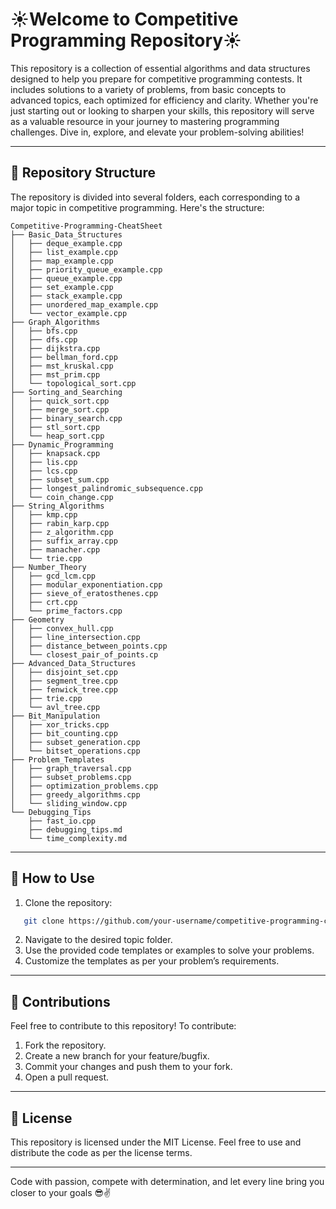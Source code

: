 # ☀️Welcome to Competitive Programming Repository☀️

This repository is a collection of essential algorithms and data structures designed to help you prepare for competitive programming contests. It includes solutions to a variety of problems, from basic concepts to advanced topics, each optimized for efficiency and clarity. Whether you're just starting out or looking to sharpen your skills, this repository will serve as a valuable resource in your journey to mastering programming challenges. Dive in, explore, and elevate your problem-solving abilities!

---

## 📂 Repository Structure

The repository is divided into several folders, each corresponding to a major topic in competitive programming. Here's the structure:

```
Competitive-Programming-CheatSheet
├── Basic_Data_Structures
│   ├── deque_example.cpp
│   ├── list_example.cpp
│   ├── map_example.cpp
│   ├── priority_queue_example.cpp
│   ├── queue_example.cpp
│   ├── set_example.cpp
│   ├── stack_example.cpp
│   ├── unordered_map_example.cpp
│   └── vector_example.cpp
├── Graph_Algorithms
│   ├── bfs.cpp
│   ├── dfs.cpp
│   ├── dijkstra.cpp
│   ├── bellman_ford.cpp
│   ├── mst_kruskal.cpp
│   ├── mst_prim.cpp
│   └── topological_sort.cpp
├── Sorting_and_Searching
│   ├── quick_sort.cpp
│   ├── merge_sort.cpp
│   ├── binary_search.cpp
│   ├── stl_sort.cpp
│   └── heap_sort.cpp
├── Dynamic_Programming
│   ├── knapsack.cpp
│   ├── lis.cpp
│   ├── lcs.cpp
│   ├── subset_sum.cpp
│   ├── longest_palindromic_subsequence.cpp
│   └── coin_change.cpp
├── String_Algorithms
│   ├── kmp.cpp
│   ├── rabin_karp.cpp
│   ├── z_algorithm.cpp
│   ├── suffix_array.cpp
│   ├── manacher.cpp
│   └── trie.cpp
├── Number_Theory
│   ├── gcd_lcm.cpp
│   ├── modular_exponentiation.cpp
│   ├── sieve_of_eratosthenes.cpp
│   ├── crt.cpp
│   └── prime_factors.cpp
├── Geometry
│   ├── convex_hull.cpp
│   ├── line_intersection.cpp
│   ├── distance_between_points.cpp
│   └── closest_pair_of_points.cp
├── Advanced_Data_Structures
│   ├── disjoint_set.cpp
│   ├── segment_tree.cpp
│   ├── fenwick_tree.cpp
│   ├── trie.cpp
│   └── avl_tree.cpp
├── Bit_Manipulation
│   ├── xor_tricks.cpp
│   ├── bit_counting.cpp
│   ├── subset_generation.cpp
│   └── bitset_operations.cpp
├── Problem_Templates
│   ├── graph_traversal.cpp
│   ├── subset_problems.cpp
│   ├── optimization_problems.cpp
│   ├── greedy_algorithms.cpp
│   └── sliding_window.cpp
└── Debugging_Tips
    ├── fast_io.cpp
    ├── debugging_tips.md
    └── time_complexity.md
```

---

## 🚀 How to Use

1. Clone the repository:

```bash
   git clone https://github.com/your-username/competitive-programming-cheatsheet.git
```

2. Navigate to the desired topic folder.
3. Use the provided code templates or examples to solve your problems.
4. Customize the templates as per your problem’s requirements.

---

## 🤝 Contributions

Feel free to contribute to this repository! To contribute:

1. Fork the repository.
2. Create a new branch for your feature/bugfix.
3. Commit your changes and push them to your fork.
4. Open a pull request.

---

## 📄 License

This repository is licensed under the MIT License. Feel free to use and distribute the code as per the license terms.

---

Code with passion, compete with determination, and let every line bring you closer to your goals 😎✌️
